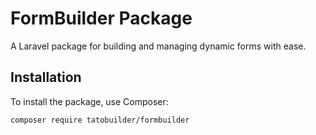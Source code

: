 # FormBuilder Package

A Laravel package for building and managing dynamic forms with ease.

## Installation

To install the package, use Composer:

```bash
composer require tatobuilder/formbuilder